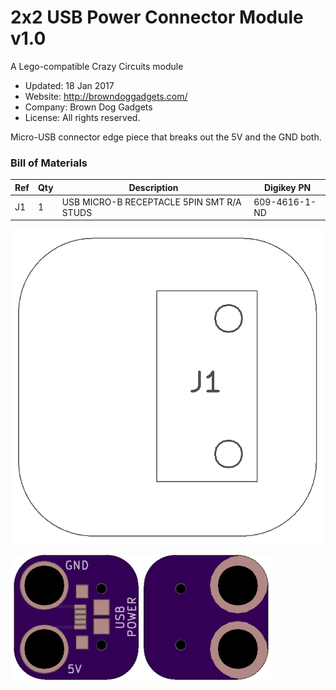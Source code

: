 <!--- start title --->
# 2x2 USB Power Connector Module v1.0
A Lego-compatible Crazy Circuits module

- Updated: 18 Jan 2017
- Website: http://browndoggadgets.com/
- Company: Brown Dog Gadgets
- License: All rights reserved.
<!--- end title --->

Micro-USB connector edge piece that breaks out the 5V and the GND both.

### Bill of Materials

<!--- bom start --->
|Ref|Qty|Description|Digikey PN|
|---|---|-----------|------|
|J1|1|USB MICRO-B RECEPTACLE 5PIN SMT R/A STUDS|609-4616-1-ND|


<!--- bom end --->

![Assembly Diagram](assembly.png)

![Gerber Preview](preview.png)

